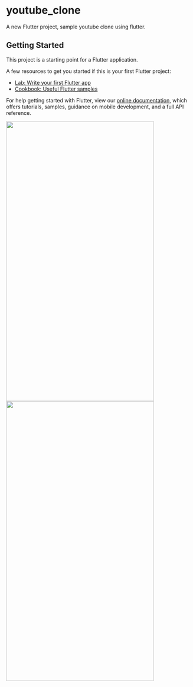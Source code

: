 # youtube_clone

A new Flutter project, sample youtube clone using flutter.

## Getting Started

This project is a starting point for a Flutter application.

A few resources to get you started if this is your first Flutter project:

- [Lab: Write your first Flutter app](https://flutter.dev/docs/get-started/codelab)
- [Cookbook: Useful Flutter samples](https://flutter.dev/docs/cookbook)

For help getting started with Flutter, view our
[online documentation](https://flutter.dev/docs), which offers tutorials,
samples, guidance on mobile development, and a full API reference.


<img src="https://user-images.githubusercontent.com/54502617/163582445-035b17b5-90cf-4117-a651-1729fea28d64.png" width="400" height="756" /><img src="https://user-images.githubusercontent.com/54502617/163582449-a6672f7e-1cc9-4b7f-9b09-81470aa316fa.png" width="400" height="756" />


